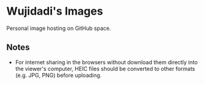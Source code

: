 # Wujidadi's Images

Personal image hosting on GitHub space.

## Notes

* For internet sharing in the browsers without download them directly into the viewer's computer, HEIC files should be converted to other formats (e.g. JPG, PNG) before uploading.
